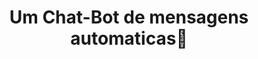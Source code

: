 <h1 style " text-align: center;">
    <p style="text-align: center; ">Um Chat-Bot de mensagens automaticas🤖</p>
</h1>

